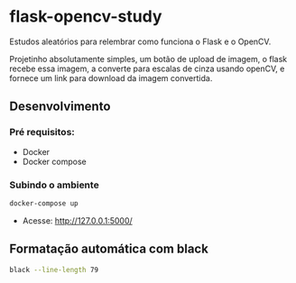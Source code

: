 # flask-opencv-study

Estudos aleatórios para relembrar como funciona o Flask e o OpenCV.

Projetinho absolutamente simples, um botão de upload de imagem, o flask recebe
essa imagem, a converte para escalas de cinza usando openCV, e fornece um link
para download da imagem convertida.

## Desenvolvimento

### Pré requisitos:

- Docker
- Docker compose

### Subindo o ambiente

```sh
docker-compose up
```

- Acesse: http://127.0.0.1:5000/

## Formatação automática com black

```sh
black --line-length 79
```
